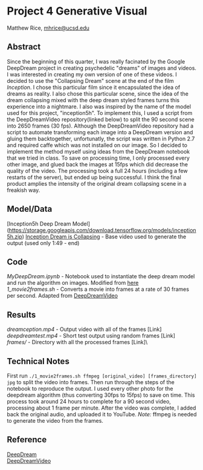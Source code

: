 # Project 4 Generative Visual

Matthew Rice, mhrice@ucsd.edu

## Abstract
Since the beginning of this quarter, I was really facinated by the Google DeepDream project in creating psychedelic "dreams" of images and videos. I was interested in creating my own version of one of these videos. I decided to use the "Collapsing Dream" scene at the end of the film *Inception*. I chose this particular film since it encapsulated the idea of dreams as reality. I also chose this particular scene, since the idea of the dream collapsing mixed with the deep dream styled frames turns this experience into a nightmare. I also was inspired by the name of the model used for this project, "inception5h". 
To implement this, I used a script from the DeepDreamVideo repository(linked below) to split the 90 second scene into 2650 frames (30 fps). Although the DeepDreamVideo repository had a script to automate transforming each image into a DeepDream version and gluing them backtogether, unfortunatly, the script was written in Python 2.7 and required caffe which was not installed on our image. So I decided to implement the method myself using ideas from the DeepDream notebook that we tried in class. To save on processing time, I only processed every other image, and glued back the images at 15fps which did decrease the quality of the video. The processing took a full 24 hours (including a few restarts of the server), but ended up being successful. I think the final product amplies the intensity of the original dream collapsing scene in a freakish way. 

## Model/Data
[Inception5h Deep Dream Model] (https://storage.googleapis.com/download.tensorflow.org/models/inception5h.zip)
[Inception Dream is Collapsing](https://www.youtube.com/watch?v=TRDbQwi3T8k) - Base video used to generate the output (used only 1:49 - end)

## Code
*MyDeepDream.ipynb* - Notebook used to instantiate the deep dream model and run the algorithm on images. Modified from [here](https://github.com/roberttwomey/ml-art-code/blob/master/week8/deepdream/deepdream.ipynb)\
*1_movie2frames.sh* - Converts a movie into frames at a rate of 30 frames per second. Adapted from [DeepDreamVideo](https://github.com/graphific/DeepDreamVideo)

## Results
*dreamception.mp4* - Output video with all of the frames  [Link]\
*deepdreamtest.mp4* - Short test output using random frames [Link]\
*frames/* - Directory with all the processed frames [Link]\

## Technical Notes
First run `./1_movie2frames.sh ffmpeg [original_video] [frames_directory] jpg` to split the video into frames. Then run through the steps of the notebook to reproduce the output. I used every other photo for the deepdream algorithm (thus converting 30fps to 15fps) to save on time. This process took around 24 hours to complete for a 90 second video, processing about 1 frame per minute. After the video was complete, I added back the original audio, and uploaded it to YouTube.
*Note:* ffmpeg is needed to generate the video from the frames.

## Reference
[DeepDream](https://ai.googleblog.com/2015/06/inceptionism-going-deeper-into-neural.html)\
[DeepDreamVideo](https://github.com/graphific/DeepDreamVideo)
